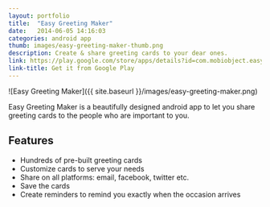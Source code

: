 ```yaml
---
layout: portfolio
title:  "Easy Greeting Maker"
date:   2014-06-05 14:16:03
categories: android app
thumb: images/easy-greeting-maker-thumb.png
description: Create & share greeting cards to your dear ones.
link: https://play.google.com/store/apps/details?id=com.mobiobject.easygreetingmaker.app
link-title: Get it from Google Play
---
```


![Easy Greeting Maker]({{ site.baseurl }}/images/easy-greeting-maker.png)

Easy Greeting Maker is a beautifully designed android app to let you share greeting cards to the people who are important to you.

Features
---
* Hundreds of pre-built greeting cards
* Customize cards to serve your needs
* Share on all platforms: email, facebook, twitter etc.
* Save the cards
* Create reminders to remind you exactly when the occasion arrives
